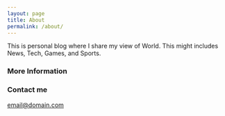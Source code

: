 ```yaml
---
layout: page
title: About
permalink: /about/
---
```


This is personal blog where I share my view of World.
This might includes News, Tech, Games, and Sports.

### More Information



### Contact me

[email@domain.com](mailto:email@domain.com)
